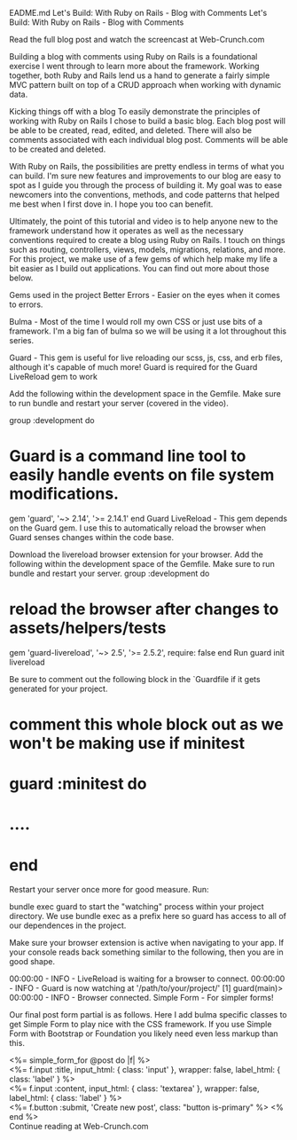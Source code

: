 EADME.md
Let's Build: With Ruby on Rails - Blog with Comments
Let's Build: With Ruby on Rails - Blog with Comments

Read the full blog post and watch the screencast at Web-Crunch.com

Building a blog with comments using Ruby on Rails is a foundational exercise I went through to learn more about the framework. Working together, both Ruby and Rails lend us a hand to generate a fairly simple MVC pattern built on top of a CRUD approach when working with dynamic data.

Kicking things off with a blog
To easily demonstrate the principles of working with Ruby on Rails I chose to build a basic blog. Each blog post will be able to be created, read, edited, and deleted. There will also be comments associated with each individual blog post. Comments will be able to be created and deleted.

With Ruby on Rails, the possibilities are pretty endless in terms of what you can build. I'm sure new features and improvements to our blog are easy to spot as I guide you through the process of building it. My goal was to ease newcomers into the conventions, methods, and code patterns that helped me best when I first dove in. I hope you too can benefit.

Ultimately, the point of this tutorial and video is to help anyone new to the framework understand how it operates as well as the necessary conventions required to create a blog using Ruby on Rails. I touch on things such as routing, controllers, views, models, migrations, relations, and more. For this project, we make use of a few gems of which help make my life a bit easier as I build out applications. You can find out more about those below.

Gems used in the project
Better Errors - Easier on the eyes when it comes to errors.

Bulma - Most of the time I would roll my own CSS or just use bits of a framework. I'm a big fan of bulma so we will be using it a lot throughout this series.

Guard - This gem is useful for live reloading our scss, js, css, and erb files, although it's capable of much more! Guard is required for the Guard LiveReload gem to work

Add the following within the development space in the Gemfile. Make sure to run bundle and restart your server (covered in the video).

group :development do
  # Guard is a command line tool to easily handle events on file system modifications.
  gem 'guard', '~> 2.14', '>= 2.14.1'
end
Guard LiveReload - This gem depends on the Guard gem. I use this to automatically reload the browser when Guard senses changes within the code base.

Download the livereload browser extension for your browser.
Add the following within the development space of the Gemfile. Make sure to run bundle and restart your server.
group :development do
  # reload the browser after changes to assets/helpers/tests 
  gem 'guard-livereload', '~> 2.5', '>= 2.5.2', require: false
end
Run guard init livereload

Be sure to comment out the following block in the `Guardfile if it gets generated for your project.

# comment this whole block out as we won't be making use if minitest
# guard :minitest do
# ....
# end
Restart your server once more for good measure. Run:

bundle exec guard
to start the "watching" process within your project directory. We use bundle exec as a prefix here so guard has access to all of our dependences in the project. ​

Make sure your browser extension is active when navigating to your app. If your console reads back something similar to the following, then you are in good shape.

00:00:00 - INFO - LiveReload is waiting for a browser to connect.
00:00:00 - INFO - Guard is now watching at '/path/to/your/project/'
[1] guard(main)> 00:00:00 - INFO - Browser connected.
Simple Form - For simpler forms!

Our final post form partial is as follows. Here I add bulma specific classes to get Simple Form to play nice with the CSS framework. If you use Simple Form with Bootstrap or Foundation you likely need even less markup than this.

<div class="section">
<%= simple_form_for @post do |f| %>
  <div class="field">
    <div class="control">
      <%= f.input :title, input_html: { class: 'input' }, wrapper: false, label_html: { class: 'label' } %>
    </div>
  </div>

  <div class="field">
    <div class="control">
      <%= f.input :content, input_html: { class: 'textarea' }, wrapper: false, label_html: { class: 'label' }  %>
    </div>
  </div>
  <%= f.button :submit, 'Create new post', class: "button is-primary" %>
<% end %>
</div>
Continue reading at Web-Crunch.com
